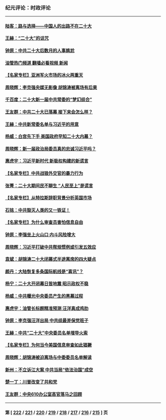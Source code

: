 ### 纪元评论：时政评论
---
#### [陆客：路与选择——中国人的出路不在二十大](../../pages/nsc1025/n13853080.md?10270330) 
#### [王赫：“二十大”的诅咒](../../pages/nsc1025/n13853044.md?10270330) 
#### [钟原：中共二十大后数月的人事尴尬](../../pages/nsc1025/n13852799.md?10270330) 
#### [油管热门频道 翻墙必看视频 新闻](ok?10270330)
#### [【名家专栏】亚洲军火市场的冰火两重天](../../pages/nsc1025/n13852527.md?10270330) 
#### [周晓辉：李克强央媒无影像 胡锦涛被离场有后果](../../pages/nsc1025/n13852509.md?10270330) 
#### [千百度：二十大新一届中共常委的“梦幻组合”](../../pages/nsc1025/n13852328.md?10270330) 
#### [王友群：中共二十大已落幕 接下来会怎么样？](../../pages/nsc1025/n13852000.md?10270330) 
#### [王赫：中共新常委名单与习近平的用意](../../pages/nsc1025/n13852075.md?10270330) 
#### [杨威：白宫先下手 美国政府早知二十大内幕？](../../pages/nsc1025/n13852085.md?10270330) 
#### [周晓辉：新一届政治局委员真的忠诚习近平吗？](../../pages/nsc1025/n13852009.md?10270330) 
#### [惠虎宇：习近平新时代 新极权构建的新谎言](../../pages/nsc1025/n13852053.md?10270330) 
#### [【名家专栏】中共战狼外交官的暴力行为](../../pages/nsc1025/n13851803.md?10270330) 
#### [张菁：二十大期间民不聊生 “人民至上”是谎言](../../pages/nsc1025/n13852002.md?10270330) 
#### [【名家专栏】从特拉斯辞职背景分析英国市场](../../pages/nsc1025/n13851253.md?10270330) 
#### [石铭：中共毁灭人类的又一铁证！](../../pages/nsc1025/n13851980.md?10270330) 
#### [【名家专栏】为什么审查员害怕信息自由](../../pages/nsc1025/n13851824.md?10270330) 
#### [钟原：李强坐上火山口 内斗风险增大](../../pages/nsc1025/n13851418.md?10270330) 
#### [周晓辉：习近平打破中共帮规惯例或引发五效应](../../pages/nsc1025/n13851379.md?10270330) 
#### [袁斌：胡锦涛二十大闭幕式半途离席的四大疑点](../../pages/nsc1025/n13851168.md?10270330) 
#### [颜丹：大陆恢复多条国际航线是“喜讯”？](../../pages/nsc1025/n13851333.md?10270330) 
#### [杨宁：二十大开闭幕日皆地震 昭示政权不稳](../../pages/nsc1025/n13851139.md?10270330) 
#### [杨威：中共曝光中央委员产生的黑幕过程](../../pages/nsc1025/n13851024.md?10270330) 
#### [惠虎宇：油管长标题精准预测 汪洋真成鸡肋](../../pages/nsc1025/n13851015.md?10270330) 
#### [钟原：李克强汪洋出局 中共组最差保党班子](../../pages/nsc1025/n13850977.md?10270330) 
#### [王赫：中共“二十大”中央委员名单埋导火索](../../pages/nsc1025/n13850996.md?10270330) 
#### [【名家专栏】为何当今美国信息审查如此猖獗](../../pages/nsc1025/n13850811.md?10270330) 
#### [周晓辉：胡锦涛被迫离场与中委委员名单解读](../../pages/nsc1025/n13850895.md?10270330) 
#### [新州：不立诉江大案 中共当局“依法治国”成空](../../pages/nsc1025/n13850813.md?10270330) 
#### [楚一丁：川普改变了共和党](../../pages/nsc1025/n13850622.md?10270330) 
#### [王友群：中央610办公室高官落马之回顾](../../pages/nsc1025/n13850427.md?10270330) 

---
#### 第 [ [222](./222.md?10270330) / [221](./221.md?10270330) / [220](./220.md?10270330) / [219](./219.md?10270330) / [218](./218.md?10270330) / [217](./217.md?10270330) / [216](./216.md?10270330) / [215](./215.md?10270330) ] 页
